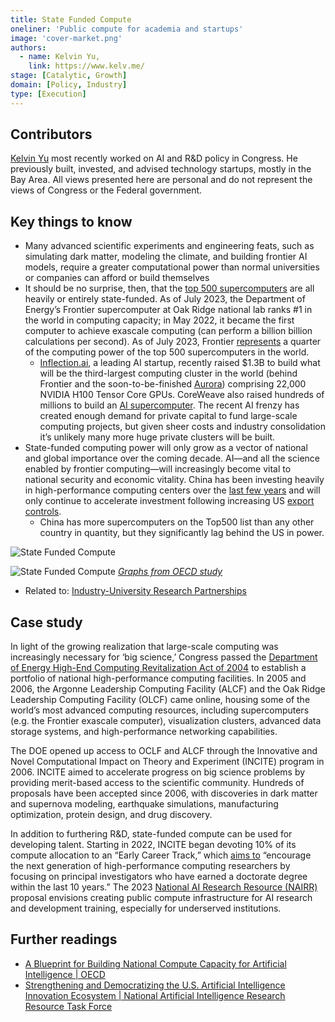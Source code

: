 ```yaml
---
title: State Funded Compute
oneliner: 'Public compute for academia and startups'
image: 'cover-market.png'
authors:
  - name: Kelvin Yu,
    link: https://www.kelv.me/
stage: [Catalytic, Growth]
domain: [Policy, Industry]
type: [Execution]
---
```


## Contributors

[Kelvin Yu](https://www.kelv.me/) most recently worked on AI and R&D policy in Congress. He previously built, invested, and advised technology startups, mostly in the Bay Area. All views presented here are personal and do not represent the views of Congress or the Federal government.

## Key things to know

- Many advanced scientific experiments and engineering feats, such as simulating dark matter, modeling the climate, and building frontier AI models, require a greater computational power than normal universities or companies can afford or build themselves
- It should be no surprise, then, that the [top 500 supercomputers](https://www.top500.org/lists/top500/2023/06/) are all heavily or entirely state-funded. As of July 2023, the Department of Energy’s Frontier supercomputer at Oak Ridge national lab ranks #1 in the world in computing capacity; in May 2022, it became the first computer to achieve exascale computing (can perform a billion billion calculations per second). As of July 2023, Frontier [represents](https://archive.li/kPMpj#selection-613.90-613.158) a quarter of the computing power of the top 500 supercomputers in the world.
  - [Inflection.ai](http://Inflection.ai), a leading AI startup, recently raised $1.3B to build what will be the third-largest computing cluster in the world (behind Frontier and the soon-to-be-finished [Aurora](https://www.intel.com/content/www/us/en/high-performance-computing/supercomputing/exascale-computing.html)) comprising 22,000 NVIDIA H100 Tensor Core GPUs. CoreWeave also raised hundreds of millions to build an [AI supercomputer](https://www.prnewswire.com/news-releases/coreweave-secures-2-3-billion-debt-financing-facility-led-by-magnetar-capital-and-blackstone-to-meet-surging-demand-and-ongoing-expansion-of-specialized-cloud-infrastructure-to-power-ai-301892706.html). The recent AI frenzy has created enough demand for private capital to fund large-scale computing projects, but given sheer costs and industry consolidation it’s unlikely many more huge private clusters will be built.
- State-funded computing power will only grow as a vector of national and global importance over the coming decade. AI—and all the science enabled by frontier computing—will increasingly become vital to national security and economic vitality. China has been investing heavily in high-performance computing centers over the [last few years](https://www.scmp.com/news/china/science/article/3217499/china-aims-build-supercomputer-internet-solve-industry-challenges) and will only continue to accelerate investment following increasing US [export controls](https://foreignpolicy.com/2022/10/28/biden-china-semiconductors-chips/).
  - China has more supercomputers on the Top500 list than any other country in quantity, but they significantly lag behind the US in power.

![State Funded Compute](State%20Funded%20Compute/Untitled.png)

![State Funded Compute](<State%20Funded%20Compute/Untitled%20(1).png>)
_[Graphs from OECD study](https://www.oecd.org/economy/a-blueprint-for-building-national-compute-capacity-for-artificial-intelligence-876367e3-en.htm)_

- Related to: [Industry-University Research Partnerships](collection?lever=Industry-University%2520Research%2520Partnerships)

## Case study

In light of the growing realization that large-scale computing was increasingly necessary for ‘big science,’ Congress passed the [Department of Energy High-End Computing Revitalization Act of 2004](https://www.congress.gov/bill/108th-congress/house-bill/4516/titles) to establish a portfolio of national high-performance computing facilities. In 2005 and 2006, the Argonne Leadership Computing Facility (ALCF) and the Oak Ridge Leadership Computing Facility (OLCF) came online, housing some of the world’s most advanced computing resources, including supercomputers (e.g. the Frontier exascale computer), visualization clusters, advanced data storage systems, and high-performance networking capabilities.

The DOE opened up access to OCLF and ALCF through the Innovative and Novel Computational Impact on Theory and Experiment (INCITE) program in 2006. INCITE aimed to accelerate progress on big science problems by providing merit-based access to the scientific community. Hundreds of proposals have been accepted since 2006, with discoveries in dark matter and supernova modeling, earthquake simulations, manufacturing optimization, protein design, and drug discovery.

In addition to furthering R&D, state-funded compute can be used for developing talent. Starting in 2022, INCITE began devoting 10% of its compute allocation to an “Early Career Track,” which [aims to](https://www.anl.gov/article/us-department-of-energys-incite-program-seeks-proposals-for-2024-to-advance-science-and-engineering) “encourage the next generation of high-performance computing researchers by focusing on principal investigators who have earned a doctorate degree within the last 10 years.” The 2023 [National AI Research Resource (NAIRR)](https://www.ai.gov/nairrtf/) proposal envisions creating public compute infrastructure for AI research and development training, especially for underserved institutions.

## Further readings

- [A Blueprint for Building National Compute Capacity for Artificial Intelligence | OECD](https://www.oecd.org/economy/a-blueprint-for-building-national-compute-capacity-for-artificial-intelligence-876367e3-en.htm)
- [Strengthening and Democratizing the U.S. Artificial Intelligence Innovation Ecosystem | National Artificial Intelligence Research Resource Task Force](https://www.ai.gov/wp-content/uploads/2023/01/NAIRR-TF-Final-Report-2023.pdf)
